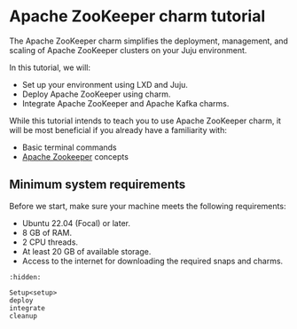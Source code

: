 # Apache ZooKeeper charm tutorial

The Apache ZooKeeper charm simplifies the deployment, management, and scaling of Apache ZooKeeper clusters on your Juju environment. 

In this tutorial, we will:

* Set up your environment using LXD and Juju.
* Deploy Apache ZooKeeper using charm.
* Integrate Apache ZooKeeper and Apache Kafka charms.

While this tutorial intends to teach you to use Apache ZooKeeper charm, it will be most beneficial if you already have a familiarity with:

* Basic terminal commands
* [Apache Zookeeper](https://zookeeper.apache.org/) concepts

## Minimum system requirements

Before we start, make sure your machine meets the following requirements:

* Ubuntu 22.04 (Focal) or later.
* 8 GB of RAM.
* 2 CPU threads.
* At least 20 GB of available storage.
* Access to the internet for downloading the required snaps and charms.


```{toctree}
:hidden:

Setup<setup>
deploy
integrate
cleanup
```
